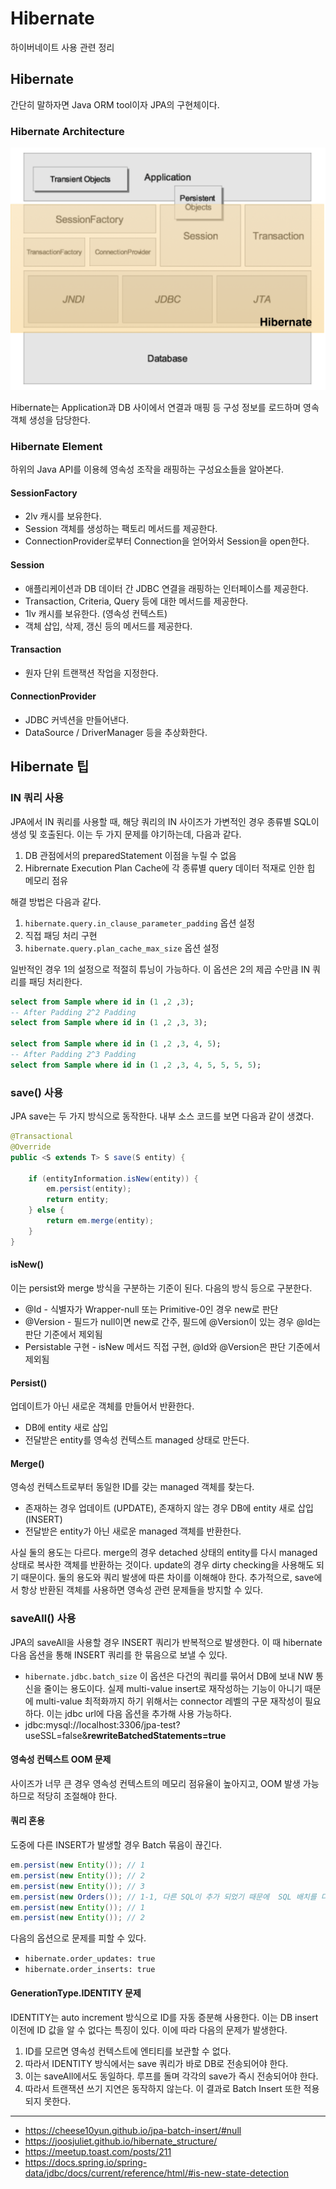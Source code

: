 # Hibernate

하이버네이트 사용 관련 정리

## Hibernate
간단히 말하자면 Java ORM tool이자 JPA의 구현체이다. 

### Hibernate Architecture
![](img/hibernate-architecture.png)

Hibernate는 Application과 DB 사이에서 연결과 매핑 등 구성 정보를 로드하며 영속 객체 생성을 담당한다.

### Hibernate Element
하위의 Java API를 이용헤 영속성 조작을 래핑하는 구성요소들을 알아본다.

#### SessionFactory
- 2lv 캐시를 보유한다.
- Session 객체를 생성하는 팩토리 메서드를 제공한다.
- ConnectionProvider로부터 Connection을 얻어와서 Session을 open한다.

#### Session
- 애플리케이션과 DB 데이터 간 JDBC 연결을 래핑하는 인터페이스를 제공한다.
- Transaction, Criteria, Query 등에 대한 메서드를 제공한다.
- 1lv 캐시를 보유한다. (영속성 컨텍스트)
- 객체 삽입, 삭제, 갱신 등의 메서드를 제공한다.

#### Transaction
- 원자 단위 트랜잭션 작업을 지정한다.

#### ConnectionProvider
- JDBC 커넥션을 만들어낸다.
- DataSource / DriverManager 등을 추상화한다.


## Hibernate 팁

### IN 쿼리 사용
JPA에서 IN 쿼리를 사용할 때, 해당 쿼리의 IN 사이즈가 가변적인 경우 종류별 SQL이 생성 및 호출된다. 이는 두 가지 문제를 야기하는데, 다음과 같다.
1. DB 관점에서의 preparedStatement 이점을 누릴 수 없음
2. Hibrernate Execution Plan Cache에 각 종류별 query 데이터 적재로 인한 힙 메모리 점유

해결 방법은 다음과 같다.
1. `hibernate.query.in_clause_parameter_padding`  옵션 설정
2. 직접 패딩 처리 구현
3. `hibernate.query.plan_cache_max_size`  옵션 설정

일반적인 경우 1의 설정으로 적절히 튜닝이 가능하다. 이 옵션은 2의 제곱 수만큼 IN 쿼리를 패딩 처리한다.

```sql
select from Sample where id in (1 ,2 ,3);
-- After Padding 2^2 Padding
select from Sample where id in (1 ,2 ,3, 3);

select from Sample where id in (1 ,2 ,3, 4, 5);
-- After Padding 2^3 Padding
select from Sample where id in (1 ,2 ,3, 4, 5, 5, 5, 5);
```


### save() 사용

JPA save는 두 가지 방식으로 동작한다. 내부 소스 코드를 보면 다음과 같이 생겼다.
```java
@Transactional
@Override
public <S extends T> S save(S entity) {

    if (entityInformation.isNew(entity)) {
        em.persist(entity);
        return entity;
    } else {
        return em.merge(entity);
    }
}
```

#### isNew()
이는 persist와 merge 방식을 구분하는 기준이 된다. 다음의 방식 등으로 구분한다.
- @Id - 식별자가 Wrapper-null 또는 Primitive-0인 경우 new로 판단
- @Version - 필드가 null이면 new로 간주, 필드에 @Version이 있는 경우 @Id는 판단 기준에서 제외됨
- Persistable 구현 - isNew 메서드 직접 구현, @Id와 @Version은 판단 기준에서 제외됨

#### Persist()
업데이트가 아닌 새로운 객체를 만들어서 반환한다.
- DB에 entity 새로 삽입
- 전달받은 entity를 영속성 컨텍스트 managed 상태로 만든다.

#### Merge()
영속성 컨텍스트로부터 동일한 ID를 갖는 managed 객체를 찾는다.
- 존재하는 경우 업데이트 (UPDATE), 존재하지 않는 경우 DB에 entity 새로 삽입 (INSERT)
- 전달받은 entity가 아닌 새로운 managed 객체를 반환한다.

사실 둘의 용도는 다르다. merge의 경우 detached 상태의 entity를 다시 managed 상태로 복사한 객체를 반환하는 것이다. update의 경우 dirty checking을 사용해도 되기 때문이다. 둘의 용도와 쿼리 발생에 따른 차이를 이해해야 한다. 추가적으로, save에서 항상 반환된 객체를 사용하면 영속성 관련 문제들을 방지할 수 있다.

###  saveAll() 사용

JPA의 saveAll을 사용할 경우 INSERT 쿼리가 반복적으로 발생한다. 이 때 hibernate 다음 옵션을 통해 INSERT 쿼리를 한 묶음으로 보낼 수 있다.
- `hibernate.jdbc.batch_size`
이 옵션은 다건의 쿼리를 묶어서 DB에 보내 NW 통신을 줄이는 용도이다.
실제 multi-value insert로 재작성하는 기능이 아니기 때문에 multi-value 최적화까지 하기 위해서는 connector 레벨의 구문 재작성이 필요하다. 이는 jdbc url에 다음 옵션을 추가해 사용 가능하다.
- jdbc:mysql://localhost:3306/jpa-test?useSSL=false&**rewriteBatchedStatements=true**

#### 영속성 컨텍스트 OOM 문제

사이즈가 너무 큰 경우 영속성 컨텍스트의 메모리 점유율이 높아지고, OOM 발생 가능하므로 적당히 조절해야 한다.

#### 쿼리 혼용

도중에 다른 INSERT가 발생할 경우 Batch 묶음이 끊긴다. 
```java
em.persist(new Entity()); // 1  
em.persist(new Entity()); // 2  
em.persist(new Entity()); // 3    
em.persist(new Orders()); // 1-1, 다른 SQL이 추가 되었기 때문에  SQL 배치를 다시 시작
em.persist(new Entity()); // 1  
em.persist(new Entity()); // 2
```

다음의 옵션으로 문제를 피할 수 있다.
- `hibernate.order_updates: true`
- `hibernate.order_inserts: true`

#### GenerationType.IDENTITY 문제

IDENTITY는 auto increment 방식으로 ID를 자동 증분해 사용한다. 이는 DB insert 이전에 ID 값을 알 수 없다는 특징이 있다. 이에 따라 다음의 문제가 발생한다.
1. ID를 모르면 영속성 컨텍스트에 엔티티를 보관할 수 없다.
2. 따라서 IDENTITY 방식에서는 save 쿼리가 바로 DB로 전송되어야 한다.
3. 이는 saveAll에서도 동일하다. 루프를 돌며 각각의 save가 즉시 전송되어야 한다.
4. 따라서 트랜잭션 쓰기 지연은 동작하지 않는다.
이 결과로 Batch Insert 또한 적용되지 못한다. 

---
- https://cheese10yun.github.io/jpa-batch-insert/#null
- https://joosjuliet.github.io/hibernate_structure/
- https://meetup.toast.com/posts/211
- https://docs.spring.io/spring-data/jdbc/docs/current/reference/html/#is-new-state-detection